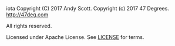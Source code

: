iota
Copyright (C) 2017 Andy Scott.
Copyright (c) 2017 47 Degrees. <http://47deg.com>

All rights reserved.

Licensed under Apache License. See [LICENSE](LICENSE) for terms.
